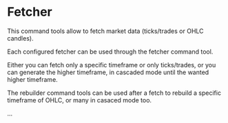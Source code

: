 # Fetcher #

This command tools allow to fetch market data (ticks/trades or OHLC candles).

Each configured fetcher can be used through the fetcher command tool.

Either you can fetch only a specific timeframe or only ticks/trades, or you can generate the higher timeframe,
in cascaded mode until the wanted higher timeframe.

The rebuilder command tools can be used after a fetch to rebuild a specific timeframe of OHLC, or many in casaced mode too.

...
